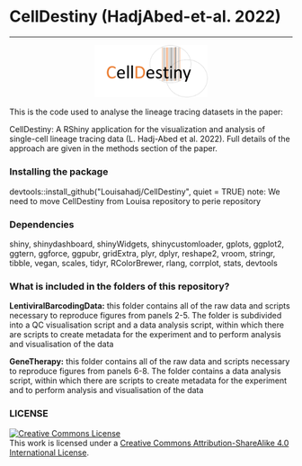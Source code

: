 # CellDestiny (HadjAbed-et-al. 2022)
--------------

<p align="center" width="100%">
    <img width="40%" src="https://github.com/TeamPerie/HadjAbed-et-al._2022/blob/main/logoCelldestiny.jpg">
</p>

This is the code used to analyse the lineage tracing datasets in the paper:


CellDestiny: A RShiny application for the visualization and analysis of single-cell lineage tracing data (L. Hadj-Abed et al. 2022). Full details of the approach are given in the methods section of the paper.


### Installing the package


devtools::install_github("Louisahadj/CellDestiny", quiet = TRUE)
note: We need to move CellDestiny from Louisa repository to perie repository



### Dependencies

shiny, shinydashboard, shinyWidgets, shinycustomloader, gplots, ggplot2, ggtern,
ggforce, ggpubr, gridExtra, plyr, dplyr, reshape2, vroom, stringr, tibble, vegan,
scales, tidyr, RColorBrewer, rlang, corrplot, stats, devtools


### What is included in the folders of this repository?

**LentiviralBarcodingData:** this folder contains all of the raw data and scripts necessary to reproduce figures from panels 2-5. The folder is subdivided into a QC visualisation script and a data analysis script, within which there are scripts to create metadata for the experiment and to perform analysis and visualisation of the data


**GeneTherapy:** this folder contains all of the raw data and scripts necessary to reproduce figures from panels 6-8. The folder contains a data analysis script, within which there are scripts to create metadata for the experiment and to perform analysis and visualisation of the data




### LICENSE

<a rel="license" href="http://creativecommons.org/licenses/by-sa/4.0/"><img alt="Creative Commons License" style="border-width:0" src="https://i.creativecommons.org/l/by-sa/4.0/88x31.png" /></a><br />This work is licensed under a <a rel="license" href="http://creativecommons.org/licenses/by-sa/4.0/">Creative Commons Attribution-ShareAlike 4.0 International License</a>.

